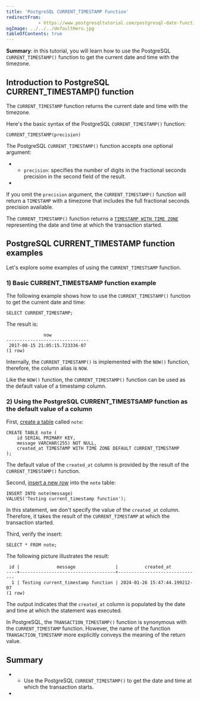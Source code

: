 ```yaml
---
title: 'PostgreSQL CURRENT_TIMESTAMP Function'
redirectFrom: 
            - https://www.postgresqltutorial.com/postgresql-date-functions/postgresql-current_timestamp/
ogImage: ../../../defaultHero.jpg
tableOfContents: true
---
```


**Summary**: in this tutorial, you will learn how to use the PostgreSQL `CURRENT_TIMESTAMP()` function to get the current date and time with the timezone.



## Introduction to PostgreSQL CURRENT_TIMESTAMP() function



The `CURRENT_TIMESTAMP` function returns the current date and time with the timezone.



Here's the basic syntax of the PostgreSQL `CURRENT_TIMESTAMP()` function:



```
CURRENT_TIMESTAMP(precision)
```



The PostgreSQL `CURRENT_TIMESTAMP()` function accepts one optional argument:



- - `precision`: specifies the number of digits in the fractional seconds precision in the second field of the result.
- 


If you omit the `precision` argument, the `CURRENT_TIMESTAMP()` function will return a `TIMESTAMP` with a timezone that includes the full fractional seconds precision available.



The `CURRENT_TIMESTAMP()` function returns a [`TIMESTAMP WITH TIME ZONE`](https://www.postgresqltutorial.com/postgresql-tutorial/postgresql-timestamp/) representing the date and time at which the transaction started.



## PostgreSQL CURRENT_TIMESTAMP function examples



Let's explore some examples of using the `CURRENT_TIMESTSAMP` function.



### 1) Basic CURRENT_TIMESTSAMP function example



The following example shows how to use the `CURRENT_TIMESTAMP()` function to get the current date and time:



```
SELECT CURRENT_TIMESTAMP;
```



The result is:



```
              now
-------------------------------
 2017-08-15 21:05:15.723336-07
(1 row)
```



Internally, the `CURRENT_TIMESTAMP()` is implemented with the `NOW()` function, therefore, the column alias is `NOW`.



Like the `NOW()` function, the `CURRENT_TIMESTAMP()` function can be used as the default value of a timestamp column.



### 2) Using the PostgreSQL CURRENT_TIMESTSAMP function as the default value of a column



First, [create a table](https://www.postgresqltutorial.com/postgresql-tutorial/postgresql-create-table/) called `note`:



```
CREATE TABLE note (
    id SERIAL PRIMARY KEY,
    message VARCHAR(255) NOT NULL,
    created_at TIMESTAMP WITH TIME ZONE DEFAULT CURRENT_TIMESTAMP
);
```



The default value of the `created_at` column is provided by the result of the `CURRENT_TIMESTAMP()` function.



Second, [insert a new row](https://www.postgresqltutorial.com/postgresql-tutorial/postgresql-insert/) into the `note` table:



```
INSERT INTO note(message)
VALUES('Testing current_timestamp function');
```



In this statement, we don't specify the value of the `created_at` column. Therefore, it takes the result of the `CURRENT_TIMESTAMP` at which the transaction started.



Third, verify the insert:



```
SELECT * FROM note;
```



The following picture illustrates the result:



```
 id |              message               |          created_at
----+------------------------------------+-------------------------------
  1 | Testing current_timestamp function | 2024-01-26 15:47:44.199212-07
(1 row)
```



The output indicates that the `created_at` column is populated by the date and time at which the statement was executed.



In PostgreSQL, the `TRANSACTION_TIMESTAMP()` function is synonymous with the `CURRENT_TIMESTAMP` function. However, the name of the function `TRANSACTION_TIMESTAMP` more explicitly conveys the meaning of the return value.



## Summary



- - Use the PostgreSQL `CURRENT_TIMESTAMP()` to get the date and time at which the transaction starts.
- 
